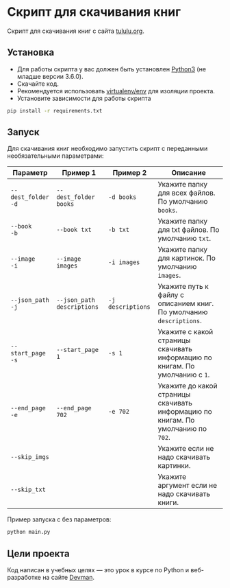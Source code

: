 # Скрипт для cкачивания книг

Скрипт для cкачивания книг с сайта [tululu.org](https://tululu.org/).

## Установка

- Для работы скрипта у вас должен быть установлен [Python3](https://www.python.org/downloads/) (не младше версии 3.6.0).
- Скачайте код.
- Рекомендуется использовать [virtualenv/env](https://docs.python.org/3/library/venv.html) для изоляции проекта.
- Установите зависимости для работы скрипта

```bash
pip install -r requirements.txt
```

## Запуск

Для скачивания книг необходимо запустить скрипт с переданными необязательными параметрами:

Параметр | Пример 1 | Пример 2 | Описание
------- | -------- | -------- | --------
`--dest_folder`<br>`-d` | `--dest_folder books` | `-d books` | Укажите папку для всех файлов. По умолчанию `books`.
`--book`<br>`-b` | `--book txt` | `-b txt` | Укажите папку для txt файлов. По умолчанию `txt`.
`--image`<br>`-i` | `--image images` | `-i images` | Укажите папку для картинок. По умолчанию `images`.
`--json_path`<br>`-j` | `--json_path descriptions` | `-j descriptions` | Укажите путь к файлу с описанием книг. По умолчанию `descriptions`.
`--start_page`<br>`-s` | `--start_page 1` | `-s 1` | Укажите с какой страницы скачивать информацию по книгам. По умолчанию c `1`.
`--end_page`<br>`-e` | `--end_page 702` | `-e 702` | Укажите до какой страницы скачивать информацию по книгам. По умолчанию по `702`.
`--skip_imgs` | | | Укажите если не надо скачивать картинки.
`--skip_txt` | | | Укажите аргумент если не надо скачивать книги.

Пример запуска с без параметров:

```sh
python main.py
```

## Цели проекта

Код написан в учебных целях — это урок в курсе по Python и веб-разработке на сайте [Devman](https://dvmn.org).